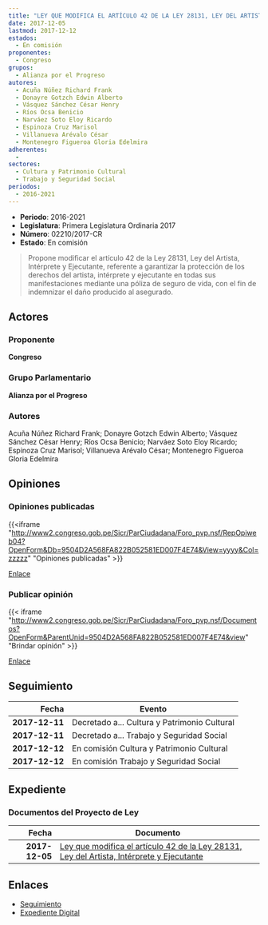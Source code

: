 ```yaml
---
title: "LEY QUE MODIFICA EL ARTÍCULO 42 DE LA LEY 28131, LEY DEL ARTISTA, INTÉRPRETE Y EJECUTANTE"
date: 2017-12-05
lastmod: 2017-12-12
estados: 
  - En comisión
proponentes: 
  - Congreso
grupos: 
  - Alianza por el Progreso
autores: 
  - Acuña Núñez Richard Frank
  - Donayre Gotzch Edwin Alberto
  - Vásquez Sánchez César Henry
  - Ríos Ocsa Benicio
  - Narváez Soto Eloy Ricardo
  - Espinoza Cruz Marisol
  - Villanueva Arévalo César
  - Montenegro Figueroa Gloria Edelmira
adherentes: 
  - 
sectores: 
  - Cultura y Patrimonio Cultural
  - Trabajo y Seguridad Social
periodos: 
  - 2016-2021
---
```


- **Periodo**: 2016-2021
- **Legislatura**: Primera Legislatura Ordinaria 2017
- **Número**: 02210/2017-CR
- **Estado**: En comisión

> Propone modificar el artículo 42 de la Ley 28131, Ley del Artista, Intérprete y Ejecutante, referente a garantizar la protección de los derechos del artista, intérprete y ejecutante en todas sus manifestaciones mediante una póliza de seguro de vida, con el fin de indemnizar el daño producido al asegurado.


## Actores

### Proponente

**Congreso**

### Grupo Parlamentario

**Alianza por el Progreso**

### Autores

Acuña Núñez Richard Frank; Donayre Gotzch Edwin Alberto; Vásquez Sánchez César Henry; Ríos Ocsa Benicio; Narváez Soto Eloy Ricardo; Espinoza Cruz Marisol; Villanueva Arévalo César; Montenegro Figueroa Gloria Edelmira


## Opiniones

### Opiniones publicadas

{{<iframe "http://www2.congreso.gob.pe/Sicr/ParCiudadana/Foro_pvp.nsf/RepOpiweb04?OpenForm&Db=9504D2A568FA822B052581ED007F4E74&View=yyyy&Col=zzzzz" "Opiniones publicadas" >}}

[Enlace](http://www2.congreso.gob.pe/Sicr/ParCiudadana/Foro_pvp.nsf/RepOpiweb04?OpenForm&Db=9504D2A568FA822B052581ED007F4E74&View=yyyy&Col=zzzzz)
### Publicar opinión

{{< iframe "http://www2.congreso.gob.pe/Sicr/ParCiudadana/Foro_pvp.nsf/Documentos?OpenForm&ParentUnid=9504D2A568FA822B052581ED007F4E74&view" "Brindar opinión" >}}

[Enlace](http://www2.congreso.gob.pe/Sicr/ParCiudadana/Foro_pvp.nsf/Documentos?OpenForm&ParentUnid=9504D2A568FA822B052581ED007F4E74&view)

## Seguimiento

| Fecha | Evento |
|------:|--------|
| **2017-12-11** | Decretado a... Cultura y Patrimonio Cultural|
| **2017-12-11** | Decretado a... Trabajo y Seguridad Social|
| **2017-12-12** | En comisión Cultura y Patrimonio Cultural|
| **2017-12-12** | En comisión Trabajo y Seguridad Social|


## Expediente


### Documentos del Proyecto de Ley

| Fecha | Documento |
|------:|--------|
| **2017-12-05** | [Ley que modifica el artículo 42 de la Ley 28131, Ley del Artista, Intérprete y Ejecutante](http://www.leyes.congreso.gob.pe/Documentos/2016_2021/Proyectos_de_Ley_y_de_Resoluciones_Legislativas/PL0221020171205.pdf) |

## Enlaces 

- [Seguimiento](http://www2.congreso.gob.pe/Sicr/TraDocEstProc/CLProLey2016.nsf/f7fff46988ca05b1052578e100829cc7/eb4b8fcc8cf4d4e1052581ed007bf65b?OpenDocument)
- [Expediente Digital](http://www2.congreso.gob.pe/Sicr/TraDocEstProc/CLProLey2016.nsf/f7fff46988ca05b1052578e100829cc7/eb4b8fcc8cf4d4e1052581ed007bf65b?OpenDocument&Click=05257FB7005EB655.eb71d0cf91d8294e05256cdf006b5706/$Body/0.1C6C)
